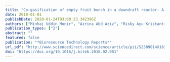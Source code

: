 ```yaml
---
title: "Co-gasification of empty fruit bunch in a downdraft reactor: A pilot scale approach"
date: 2018-01-01
publishDate: 2020-01-24T03:00:23.342396Z
authors: ["Minhaj Uddin Monir", "Azrina Abd Aziz", "Risky Ayu Kristanti", "Abu Yousuf"]
publication_types: ["2"]
abstract: ""
featured: false
publication: "*Bioresource Technology Reports*"
url_pdf: "http://www.sciencedirect.com/science/article/pii/S2589014X18300082"
doi: "https://doi.org/10.1016/j.biteb.2018.02.001"
---
```


